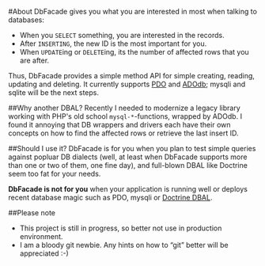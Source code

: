 #About
DbFacade gives you what you are interested in most when talking to databases:

- When you `SELECT` something, you are interested in the records.
- After `INSERTING`, the new ID is the most important for you.
- When `UPDATE`ing or `DELETE`ing, its the number of affected rows that you are after.

Thus, DbFacade provides a simple method API for simple creating, reading, updating and deleting. It currently supports [PDO](http://php.net/manual/en/book.pdo.php) and [ADOdb](http://phplens.com/adodb/); mysqli and sqlite will be the next steps.

##Why another DBAL?
Recently I needed to modernize a legacy library working with PHP's old school `mysql-*`-functions, wrapped by ADOdb. I found it annoying that DB wrappers and drivers each have their own concepts on how to find the affected rows or retrieve the last insert ID.

##Should I use it?
DbFacade is for you when you plan to test simple queries against popluar DB dialects (well, at least when DbFacade supports more than one or two of them, one fine day), and full-blown DBAL like Doctrine seem too fat for your needs.

**DbFacade is not for you** when your application is running well or deploys recent database magic such as PDO, mysqli or [Doctrine DBAL](http://www.doctrine-project.org/projects/dbal.html).

##Please note
- This project is still in progress, so better not use in production environment.
- I am a bloody git newbie. Any hints on how to “git” better will be appreciated :-)

